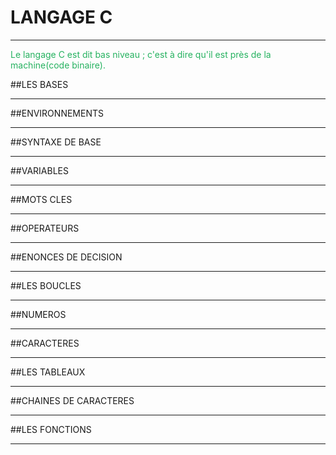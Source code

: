 # LANGAGE C
____________

<span style="color: #26B260">Le langage C est dit bas niveau ; c'est à dire qu'il est près de la machine(code binaire).</span>

##LES BASES
___________

##ENVIRONNEMENTS
________________

##SYNTAXE DE BASE
_________________

##VARIABLES
___________

##MOTS CLES
___________

##OPERATEURS
____________

##ENONCES DE DECISION
_____________________

##LES BOUCLES
_____________

##NUMEROS
_________

##CARACTERES
____________

##LES TABLEAUX
______________

##CHAINES DE CARACTERES
_______________________

##LES FONCTIONS
_______________